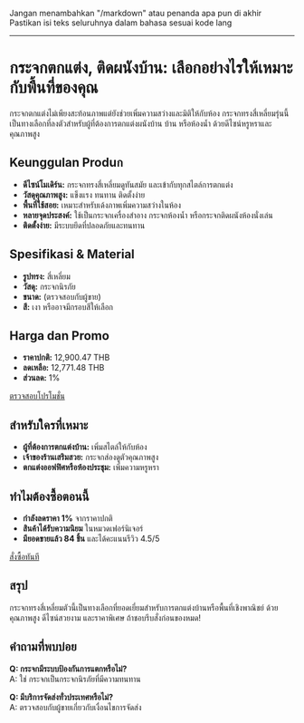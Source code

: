 Jangan menambahkan "/markdown" atau penanda apa pun di akhir
Pastikan isi teks seluruhnya dalam bahasa sesuai kode lang  

---

# กระจกตกแต่ง, ติดผนังบ้าน: เลือกอย่างไรให้เหมาะกับพื้นที่ของคุณ  

กระจกตกแต่งไม่เพียงสะท้อนภาพแต่ยังช่วยเพิ่มความสว่างและมิติให้กับห้อง กระจกทรงสี่เหลี่ยมรุ่นนี้เป็นทางเลือกที่ลงตัวสำหรับผู้ที่ต้องการตกแต่งผนังบ้าน บ้าน หรือห้องน้ำ ด้วยดีไซน์หรูหราและคุณภาพสูง  

## Keunggulan Produก  

* **ดีไซน์โมเดิร์น:** กระจกทรงสี่เหลี่ยมดูทันสมัย และเข้ากับทุกสไตล์การตกแต่ง  
* **วัสดุคุณภาพสูง:** แข็งแรง ทนทาน ติดตั้งง่าย  
* **พื้นที่ใช้สอย:** เหมาะสำหรับเด้งภาพเพิ่มความสว่างในห้อง  
* **หลายจุดประสงค์:** ใช้เป็นกระจกเครื่องสำอาง กระจกห้องน้ำ หรือกระจกติดผนังห้องนั่งเล่น  
* **ติดตั้งง่าย:** มีระบบยึดที่ปลอดภัยและทนทาน  

## Spesifikasi & Material  

* **รูปทรง:** สี่เหลี่ยม  
* **วัสดุ:** กระจกนิรภัย  
* **ขนาด:** (ตรวจสอบกับผู้ขาย)  
* **สี:** เงา หรืออาจมีกรอบสีให้เลือก  

## Harga dan Promo  

* **ราคาปกติ:** 12,900.47 THB  
* **ลดเหลือ:** 12,771.48 THB  
* **ส่วนลด:** 1%  

<div class="flex justify-center my-2">  
  <a href="https://buy.csgad.com/olsznPM" rel="nofollow sponsored" target="_blank" class="py-2 px-4 rounded-md text-white font-semibold bg-gradient-to-r from-[#f73c22] to-[#ff7b48]">ตรวจสอบโปรโมชั่น</a>  
</div>  

## สำหรับใครที่เหมาะ  

* **ผู้ที่ต้องการตกแต่งบ้าน:** เพิ่มสไตล์ให้กับห้อง  
* **เจ้าของร้านเสริมสวย:** กระจกส่องดูตัวคุณภาพสูง  
* **ตกแต่งออฟฟิศหรือห้องประชุม:** เพิ่มความหรูหรา  

## ทำไมต้องซื้อตอนนี้  

* **กำลังลดราคา 1%** จากราคาปกติ  
* **สินค้าได้รับความนิยม** ในหมวดเฟอร์นิเจอร์  
* **มียอดขายแล้ว 84 ชิ้น** และได้คะแนนรีวิว 4.5/5  

<div class="flex justify-center my-2">  
  <a href="https://buy.csgad.com/olsznPM" rel="nofollow sponsored" target="_blank" class="py-2 px-4 rounded-md text-white font-semibold bg-gradient-to-r from-[#f73c22] to-[#ff7b48]">สั่งซื้อทันที</a>  
</div>  

## สรุป  

กระจกทรงสี่เหลี่ยมตัวนี้เป็นทางเลือกที่ยอดเยี่ยมสำหรับการตกแต่งบ้านหรือพื้นที่เชิงพาณิชย์ ด้วยคุณภาพสูง ดีไซน์สวยงาม และราคาพิเศษ ถ้าชอบรีบสั่งก่อนของหมด!  

## คำถามที่พบบ่อย  

**Q: กระจกมีระบบป้องกันการแตกหรือไม่?**  
A: ใช่ กระจกเป็นกระจกนิรภัยที่มีความทนทาน  

**Q: มีบริการจัดส่งทั่วประเทศหรือไม่?**  
A: ตรวจสอบกับผู้ขายเกี่ยวกับเงื่อนไขการจัดส่ง